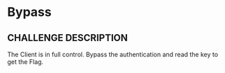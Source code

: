 # Bypass

## CHALLENGE DESCRIPTION
The Client is in full control. Bypass the authentication and read the key to get the Flag.
